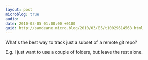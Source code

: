 ```yaml
---
layout: post
microblog: true
audio: 
date: 2010-03-05 01:00:00 +0100
guid: http://samdeane.micro.blog/2010/03/05/t10029614568.html
---
```

What's the best way to track just a subset of a remote git repo?

E.g. I just want to use a couple of folders, but leave the rest alone.
